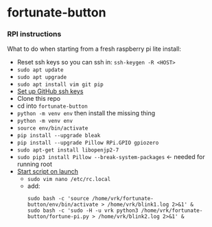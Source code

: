 # fortunate-button

### RPI instructions

What to do when starting from a fresh raspberry pi lite install:

- Reset ssh keys so you can ssh in: `ssh-keygen -R <HOST>`
- `sudo apt update`
- `sudo apt upgrade`
- `sudo apt install vim git pip`
- [Set up GitHub ssh keys](https://gist.github.com/xirixiz/b6b0c6f4917ce17a90e00f9b60566278)
- Clone this repo
- cd into `fortunate-button`
- `python -m venv env` then install the missing thing
- `python -m venv env`
- `source env/bin/activate`
- `pip install --upgrade bleak`
- `pip install --upgrade Pillow RPi.GPIO gpiozero`
- `sudo apt-get install libopenjp2-7`
- `sudo pip3 install Pillow --break-system-packages` <- needed for running root
- [Start script on launch](https://learn.sparkfun.com/tutorials/how-to-run-a-raspberry-pi-program-on-startup#method-1-rclocal)
  - `sudo vim nano /etc/rc.local`
  - add:
    ```
    sudo bash -c 'source /home/vrk/fortunate-button/env/bin/activate > /home/vrk/blink1.log 2>&1' &
    sudo bash -c 'sudo -H -u vrk python3 /home/vrk/fortunate-button/fortune-pi.py > /home/vrk/blink2.log 2>&1' &
    ```

